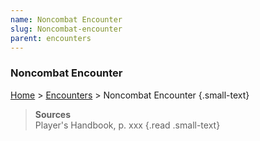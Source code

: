 ```yaml
---
name: Noncombat Encounter
slug: Noncombat-encounter
parent: encounters
---
```

### Noncombat Encounter
[Home](dm-operations-center) > [Encounters](encounters) > Noncombat Encounter {.small-text}



> **Sources** <br/>
> Player's Handbook, p. xxx
{.read .small-text}